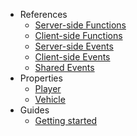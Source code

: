 - References
  - [Server-side Functions](api/Server.md)
  - [Client-side Functions](api/Client.md)
  - [Server-side Events](events/Server.md)
  - [Client-side Events](events/Client.md)
  - [Shared Events](events/Shared.md)
- Properties
  - [Player](entities/Player.md)
  - [Vehicle](entities/Vehicle.md)
- Guides
  - [Getting started](Guides.md)
